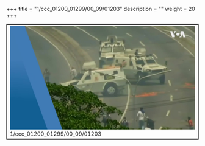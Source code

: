 +++
title = "1/ccc_01200_01299/00_09/01203"
description = ""
weight = 20
+++

<table style="border:2px solid black;max-width:800px;max-height:800px;" 
><tr><td>
<img class="center-fit-jpg"
src="/jpg_/aaa_20190430_NxaOmWaI8sI_01202.jpg">
1/ccc_01200_01299/00_09/01203
</img></td></tr></table>
